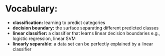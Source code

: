# Vocabulary:

- __classification:__ learning to predict categories <br/>
- __decision boundary:__ the surface separating different predicted classes <br/>
- __linear classifier:__ a classifier that learns linear decision boundaries e.g., logistic regression, linear SVM<br/>
- __linearly separable:__ a data set can be perfectly explained by a linear classifier

